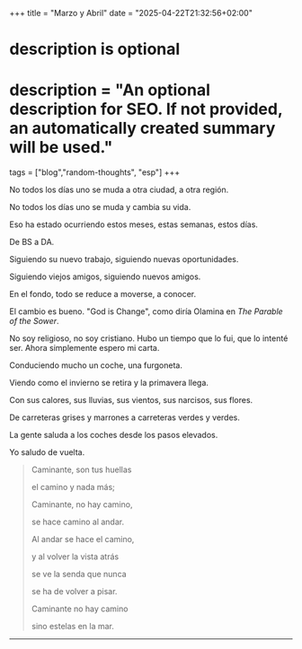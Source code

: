 +++
title = "Marzo y Abril"
date = "2025-04-22T21:32:56+02:00"

#
# description is optional
#
# description = "An optional description for SEO. If not provided, an automatically created summary will be used."

tags = ["blog","random-thoughts", "esp"]
+++

No todos los días uno se muda a otra ciudad, a otra región.

No todos los días uno se muda y cambia su vida.

Eso ha estado ocurriendo estos meses, estas semanas, estos días.

De BS a DA.

Siguiendo su nuevo trabajo, siguiendo nuevas oportunidades.

Siguiendo viejos amigos, siguiendo nuevos amigos.

En el fondo, todo se reduce a moverse, a conocer.

El cambio es bueno. "God is Change", como diría Olamina en *The Parable of the Sower*.

No soy religioso, no soy cristiano. Hubo un tiempo que lo fui, que lo intenté ser.
Ahora simplemente espero mi carta.

Conduciendo mucho un coche, una furgoneta.

Viendo como el invierno se retira y la primavera llega.

Con sus calores, sus lluvias, sus vientos, sus narcisos, sus flores.

De carreteras grises y marrones a carreteras verdes y verdes.

La gente saluda a los coches desde los pasos elevados.

Yo saludo de vuelta.

> Caminante, son tus huellas
> 
> el camino y nada más;
> 
> Caminante, no hay camino,
> 
> se hace camino al andar.
> 
> Al andar se hace el camino,
> 
> y al volver la vista atrás
> 
> se ve la senda que nunca
> 
> se ha de volver a pisar.
> 
> Caminante no hay camino
> 
> sino estelas en la mar.

---


